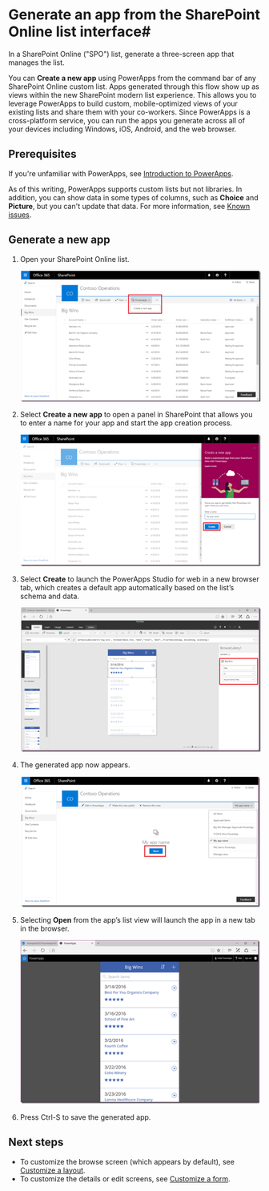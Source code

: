 <properties
   pageTitle="Generate an app to manage data from a SharePoint list | Microsoft PowerApps"
   description="Generate a three-screen app to manage data from a SharePoint list, whether the site is on-premises or in the cloud."
   services=""
   suite="powerapps"
   documentationCenter="na"
   authors="RickSaling"
   manager="anneta"
   editor=""
   tags=""/>

<tags
   ms.service="powerapps"
   ms.devlang="na"
   ms.topic="article"
   ms.tgt_pltfrm="na"
   ms.workload="na"
   ms.date="09/29/2016"
   ms.author="ricksal"/>

# Generate an app from the SharePoint Online list interface#

In a SharePoint Online ("SPO") list, generate a three-screen app that manages the list.

You can **Create a new app** using PowerApps from the command bar of any SharePoint Online custom list. Apps generated through this flow show up as views within the new SharePoint modern list experience.  This allows you to leverage PowerApps to build custom, mobile-optimized views of your existing lists and share them with your co-workers.  Since PowerApps is a cross-platform service, you can run the apps you generate across all of your devices including Windows, iOS, Android, and the web browser.

## Prerequisites

If you're unfamiliar with PowerApps, see [Introduction to PowerApps](getting-started.md).

As of this writing, PowerApps supports custom lists but not libraries. In addition, you can show data in some types of columns, such as **Choice** and **Picture**, but you can't update that data. For more information, see [Known issues](connection-sharepoint-online.md#known-issues).

## Generate a new app

1. Open your SharePoint Online list.

    ![](./media/generate-app-from-sharepoint-list-interface/generate-new-app.png)

2. Select **Create a new app** to open a panel in SharePoint that allows you to enter a name for your app and start the app creation process.

    ![](./media/generate-app-from-sharepoint-list-interface/enter-app-name.png)

3. Select **Create** to launch the PowerApps Studio for web in a new browser tab, which creates a default app automatically based on the list’s schema and data.

    ![](./media/generate-app-from-sharepoint-list-interface/powerapp-studio-for-web.png)

4. The generated app now appears.

    ![](./media/generate-app-from-sharepoint-list-interface/open-app-in-browser.png)

5. Selecting **Open** from the app’s list view will launch the app in a new tab in the browser.

    ![](./media/generate-app-from-sharepoint-list-interface/open-app.png)

6. Press Ctrl-S to save the generated app.

## Next steps ##

- To customize the browse screen (which appears by default), see [Customize a layout](customize-layout-sharepoint.md).
- To customize the details or edit screens, see [Customize a form](customize-forms-sharepoint.md).
